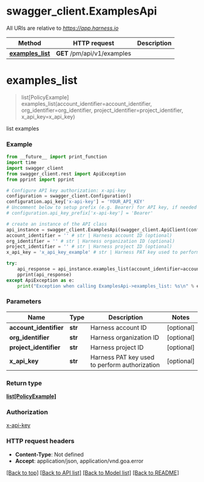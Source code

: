 # swagger_client.ExamplesApi

All URIs are relative to *https://app.harness.io*

Method | HTTP request | Description
------------- | ------------- | -------------
[**examples_list**](ExamplesApi.md#examples_list) | **GET** /pm/api/v1/examples | 

# **examples_list**
> list[PolicyExample] examples_list(account_identifier=account_identifier, org_identifier=org_identifier, project_identifier=project_identifier, x_api_key=x_api_key)



list examples

### Example
```python
from __future__ import print_function
import time
import swagger_client
from swagger_client.rest import ApiException
from pprint import pprint

# Configure API key authorization: x-api-key
configuration = swagger_client.Configuration()
configuration.api_key['x-api-key'] = 'YOUR_API_KEY'
# Uncomment below to setup prefix (e.g. Bearer) for API key, if needed
# configuration.api_key_prefix['x-api-key'] = 'Bearer'

# create an instance of the API class
api_instance = swagger_client.ExamplesApi(swagger_client.ApiClient(configuration))
account_identifier = '' # str | Harness account ID (optional)
org_identifier = '' # str | Harness organization ID (optional)
project_identifier = '' # str | Harness project ID (optional)
x_api_key = 'x_api_key_example' # str | Harness PAT key used to perform authorization (optional)

try:
    api_response = api_instance.examples_list(account_identifier=account_identifier, org_identifier=org_identifier, project_identifier=project_identifier, x_api_key=x_api_key)
    pprint(api_response)
except ApiException as e:
    print("Exception when calling ExamplesApi->examples_list: %s\n" % e)
```

### Parameters

Name | Type | Description  | Notes
------------- | ------------- | ------------- | -------------
 **account_identifier** | **str**| Harness account ID | [optional] 
 **org_identifier** | **str**| Harness organization ID | [optional] 
 **project_identifier** | **str**| Harness project ID | [optional] 
 **x_api_key** | **str**| Harness PAT key used to perform authorization | [optional] 

### Return type

[**list[PolicyExample]**](PolicyExample.md)

### Authorization

[x-api-key](../README.md#x-api-key)

### HTTP request headers

 - **Content-Type**: Not defined
 - **Accept**: application/json, application/vnd.goa.error

[[Back to top]](#) [[Back to API list]](../README.md#documentation-for-api-endpoints) [[Back to Model list]](../README.md#documentation-for-models) [[Back to README]](../README.md)

